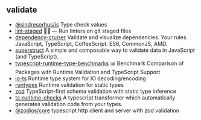 ## validate

- [@sindresorhus/is](https://github.com/sindresorhus/is) Type check values
- [lint-staged](https://github.com/okonet/lint-staged) 🚫💩 — Run linters on git staged files
- [dependency-cruiser](https://github.com/sverweij/dependency-cruiser) Validate and visualize dependencies. Your rules. JavaScript, TypeScript, CoffeeScript. ES6, CommonJS, AMD.
- [superstruct](https://github.com/ianstormtaylor/superstruct) A simple and composable way to validate data in JavaScript (and TypeScript).
- [typescript-runtime-type-benchmarks](https://github.com/moltar/typescript-runtime-type-benchmarks) 📊 Benchmark Comparison of Packages with Runtime Validation and TypeScript Support
- [io-ts](https://github.com/gcanti/io-ts) Runtime type system for IO decoding/encoding
- [runtypes](https://github.com/pelotom/runtypes) Runtime validation for static types
- [zod](https://github.com/colinhacks/zod) TypeScript-first schema validation with static type inference
- [ts-runtime-checks](https://github.com/GoogleFeud/ts-runtime-checks) A typescript transformer which automatically generates validation code from your types.
- [@zodios/core](https://github.com/ecyrbe/zodios) typescript http client and server with zod validation